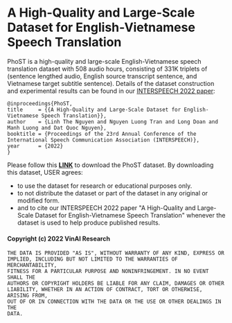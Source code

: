 # A High-Quality and Large-Scale Dataset for English-Vietnamese Speech Translation


PhoST is a high-quality and large-scale English-Vietnamese speech translation dataset with 508 audio hours, consisting of 331K triplets of (sentence lengthed audio, English source transcript sentence, and Vietnamese target subtitle sentence). Details of the dataset construction and experimental results can be found in our [INTERSPEECH 2022 paper](https://arxiv.org/pdf/2208.04243.pdf):

	@inproceedings{PhoST,
    title     = {{A High-Quality and Large-Scale Dataset for English-Vietnamese Speech Translation}},
    author    = {Linh The Nguyen and Nguyen Luong Tran and Long Doan and Manh Luong and Dat Quoc Nguyen},
    booktitle = {Proceedings of the 23rd Annual Conference of the International Speech Communication Association (INTERSPEECH)},
    year      = {2022}
    }
    
Please follow this [**LINK**](https://docs.google.com/forms/d/e/1FAIpQLSeKXJMnfHEH_JuVvMntN2QgTtpe7vTv0Np5RBMk01IuxfGxgw/viewform?fbclid=IwAR2lkxxHFEhY9a6INwqABzwstz-W7enH0LaFnGRymitowADMJ0nEbMLA6l4) to download the PhoST dataset. By downloading this dataset, USER agrees:
-   to use the dataset for research or educational purposes only.
-   to not distribute the dataset or part of the dataset in any original or modified form.
-   and to cite our INTERSPEECH 2022 paper "A High-Quality and Large-Scale Dataset for English-Vietnamese Speech Translation" whenever the dataset is used to help produce published results.

#### Copyright (c) 2022 VinAI Research

	THE DATA IS PROVIDED "AS IS", WITHOUT WARRANTY OF ANY KIND, EXPRESS OR
	IMPLIED, INCLUDING BUT NOT LIMITED TO THE WARRANTIES OF MERCHANTABILITY,
	FITNESS FOR A PARTICULAR PURPOSE AND NONINFRINGEMENT. IN NO EVENT SHALL THE
	AUTHORS OR COPYRIGHT HOLDERS BE LIABLE FOR ANY CLAIM, DAMAGES OR OTHER
	LIABILITY, WHETHER IN AN ACTION OF CONTRACT, TORT OR OTHERWISE, ARISING FROM,
	OUT OF OR IN CONNECTION WITH THE DATA OR THE USE OR OTHER DEALINGS IN THE
	DATA.
